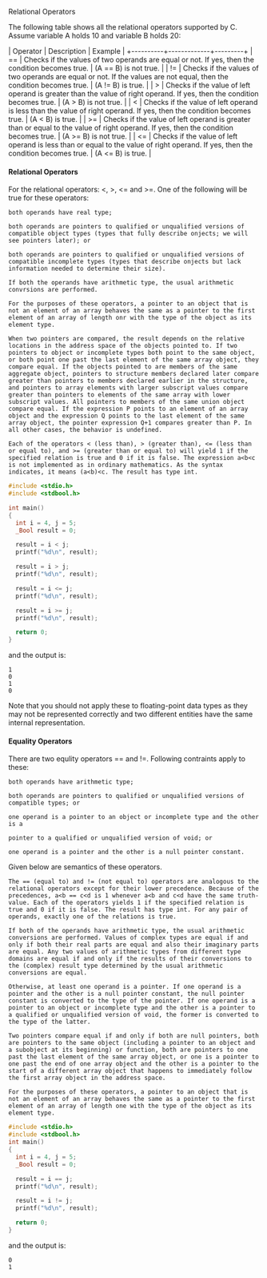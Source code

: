 Relational Operators

The following table shows all the relational operators supported by C. Assume variable A holds 10 and variable B holds 20:


| Operator | Description | Example |
+----------+-------------+---------+
| == | Checks if the values of two operands are equal or not. If yes, then the condition becomes true. | (A == B) is not true. |
| != | Checks if the values of two operands are equal or not. If the values are not equal, then the condition becomes true. | (A != B) is true. |
| > | Checks if the value of left operand is greater than the value of right operand. If yes, then the condition becomes true. | (A > B) is not true. |
| < | Checks if the value of left operand is less than the value of right operand. If yes, then the condition becomes true. | (A < B) is true. |
| >= | Checks if the value of left operand is greater than or equal to the value of right operand. If yes, then the condition becomes true. | (A >= B) is not true. |
| <= | Checks if the value of left operand is less than or equal to the value of right operand. If yes, then the condition becomes true. | (A <= B) is true. |


#### Relational Operators
For the relational operators: <, >, <= and >=. One of the following will be true for these operators:

    both operands have real type;

    both operands are pointers to qualified or unqualified versions of compatible object types (types that fully describe onjects; we will see pointers later); or

    both operands are pointers to qualified or unqualified versions of compatible incomplete types (types that describe onjects but lack information needed to determine their size).

    If both the operands have arithmetic type, the usual arithmetic convrsions are performed.

    For the purposes of these operators, a pointer to an object that is not an element of an array behaves the same as a pointer to the first element of an array of length onr with the type of the object as its element type.

    When two pointers are compared, the result depends on the relative locations in the address space of the objects pointed to. If two pointers to object or incomplete types both point to the same object, or both point one past the last element of the same array object, they compare equal. If the objects pointed to are members of the same aggregate object, pointers to structure members declared later compare greater than pointers to members declared earlier in the structure, and pointers to array elements with larger subscript values compare greater than pointers to elements of the same array with lower subscript values. All pointers to members of the same union object compare equal. If the expression P points to an element of an array object and the expression Q points to the last element of the same array object, the pointer expression Q+1 compares greater than P. In all other cases, the behavior is undefined.

    Each of the operators < (less than), > (greater than), <= (less than or equal to), and >= (greater than or equal to) will yield 1 if the specified relation is true and 0 if it is false. The expression a<b<c is not implemented as in ordinary mathematics. As the syntax indicates, it means (a<b)<c. The result has type int.


```c
#include <stdio.h>
#include <stdbool.h>

int main()
{
  int i = 4, j = 5;
  _Bool result = 0;

  result = i < j;
  printf("%d\n", result);

  result = i > j;
  printf("%d\n", result);

  result = i <= j;
  printf("%d\n", result);

  result = i >= j;
  printf("%d\n", result);

  return 0;
}
```
and the output is:
```
1
0
1
0
```
Note that you should not apply these to floating-point data types as they may not be represented correctly and two different entities have the same internal representation.




#### Equality Operators

There are two equlity operators == and !=. Following contraints apply to these:

    both operands have arithmetic type;

    both operands are pointers to qualified or unqualified versions of compatible types; or

    one operand is a pointer to an object or incomplete type and the other is a

    pointer to a qualified or unqualified version of void; or

    one operand is a pointer and the other is a null pointer constant.

Given below are semantics of these operators.

    The == (equal to) and != (not equal to) operators are analogous to the relational operators except for their lower precedence. Because of the precedences, a<b == c<d is 1 whenever a<b and c<d have the same truth-value. Each of the operators yields 1 if the specified relation is true and 0 if it is false. The result has type int. For any pair of operands, exactly one of the relations is true.

    If both of the operands have arithmetic type, the usual arithmetic conversions are performed. Values of complex types are equal if and only if both their real parts are equal and also their imaginary parts are equal. Any two values of arithmetic types from different type domains are equal if and only if the results of their conversions to the (complex) result type determined by the usual arithmetic conversions are equal.

    Otherwise, at least one operand is a pointer. If one operand is a pointer and the other is a null pointer constant, the null pointer constant is converted to the type of the pointer. If one operand is a pointer to an object or incomplete type and the other is a pointer to a qualified or unqualified version of void, the former is converted to the type of the latter.

    Two pointers compare equal if and only if both are null pointers, both are pointers to the same object (including a pointer to an object and a subobject at its beginning) or function, both are pointers to one past the last element of the same array object, or one is a pointer to one past the end of one array object and the other is a pointer to the start of a different array object that happens to immediately follow the first array object in the address space.

    For the purposes of these operators, a pointer to an object that is not an element of an array behaves the same as a pointer to the first element of an array of length one with the type of the object as its element type.

```c
#include <stdio.h>
#include <stdbool.h>
int main()
{
  int i = 4, j = 5;
  _Bool result = 0;

  result = i == j;
  printf("%d\n", result);

  result = i != j;
  printf("%d\n", result);

  return 0;
}
```
and the output is:
```
0
1
```
